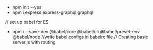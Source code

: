 - npm init --yes
- npm i express express-graphql graphql

// set up babel for ES

- npm i --save-dev @babel/core @babel/cli @babel/preset-env @babel/node
//write babel configs in  babelrc file
// Creating basic server.js with routing